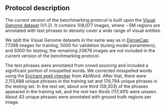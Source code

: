 ## Protocol description

The current version of the benchmarking protocol is built upon the [Visual Genome dataset](http://visualgenome.org/api/v0/api_home.html) (V1.2). It contains 108,077 images, where ∼5M regions are annotated with text phrases to densely cover a wide range of visual entities. 

We split the Visual Genome datasets in the same way as in [DenseCap](http://cs.stanford.edu/people/karpathy/densecap/): 77398 images for training, 5000 for validation (tuning model parameters), and 5000 for testing; the remaining 20679 images are not included in the current version of the benchmarking protocol.

The text phrases were annotated from crowd sourcing and included a significant portion of misspelled words. We corrected misspelled words using the [Enchant spell checker](https://www.abisource.com/projects/enchant/) from AbiWord. After that, there were 2,113,688 unique phrases in the training set and 176,794 unique phrases in the testing set. In the test set, about one third (59,303) of the phrases appeared in the training set, and the rest two thirds (117,491) were unseen. About 43 unique phrases were annotated with ground truth regions per image.

